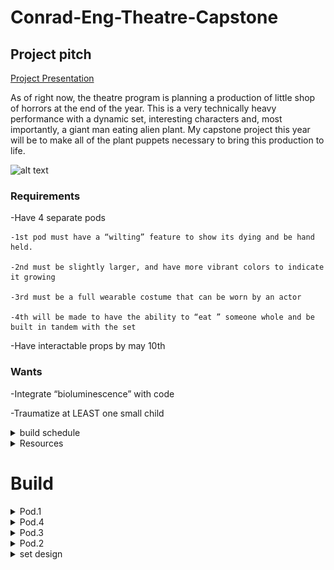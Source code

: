 # Conrad-Eng-Theatre-Capstone

## Project pitch



[Project Presentation](https://docs.google.com/presentation/d/1iXmvU82mosjtG8wZw2aXcDX5GKvR7SZYwwKy2Fu6weY/edit#slide=id.gee834ea57d_0_261)

As of right now, the theatre program is planning a production of little shop of horrors at the end of the year. This is a very technically heavy performance with a dynamic set, interesting characters and, most importantly, a giant man eating alien plant.  My capstone project this year will be to make all of the plant puppets necessary to bring this production to life.

![alt text](https://i.pinimg.com/600x315/9f/67/97/9f67975b3585d1a3a8ef9df3b01a4497.jpg)

### Requirements 

-Have 4 separate pods

    -1st pod must have a “wilting” feature to show its dying and be hand held.

    -2nd must be slightly larger, and have more vibrant colors to indicate it growing

    -3rd must be a full wearable costume that can be worn by an actor

    -4th will be made to have the ability to “eat ” someone whole and be built in tandem with the set

-Have interactable props by may 10th

### Wants


-Integrate “bioluminescence” with code

-Traumatize at LEAST one small child




<details><summary>build schedule</summary>



I will be doing my best to divide my build schedule quarterly to get all four pods done.  I will also be delegateing a lot of work to Pd.3 Tech to account for the massive workload and my lack of a partner.  I will also be building the puppets in order of priority

1.  Pod.1, because I can finish it the fastest without consulting set design or pd.3 tech

2.  Pod.4, because its the most technical design

3.  Pod.3, because I want pod.4 done first

4.  Pod.2, because it can be entirley cut out of the play

</details>

<details><summary>Resources</summary>

[kreutinger puppets](https://www.youtube.com/playlist?list=PLeYjVOvIFYr-4883if9ebeU3kZOiVAyfp)
    
[instructables, sketches](https://www.instructables.com/Building-Audrey-II-Introduction/)


</details>

# Build

<details><summary>Pod.1</summary>

Basing My design off of [Kreutinger puppets Pod.1 design](https://www.youtube.com/watch?v=Nt79_D4vAIA) 

![alt text](https://github.com/cheins48/Conrad-Eng-Theatre-Capstone/blob/main/Capture.PNG?raw=true)

### Build Updates

I have made cardboard linkages to prototype, they work great but still have a few problems.  theyre all a little more than 100mm wide when resting which i need to trim down if theyre gonna fit in a PVC pipe.  I'm also not happy with the arch, I want a more natural lean forward that Kreutinger's design has.

![alt text](https://github.com/cheins48/Conrad-Eng-Theatre-Capstone/blob/main/ezgif-4-ee58b607fb.gif?raw=true)
    
    10/11/2022
    
I have fully modeled the "pot" that holds the linkages and houses the plant. the pot is modeled after 4in PVC that mr miller generously donated.  I had to fiddle with the lengths of each of the linkages to allow it to fit inside of the pot. i cut out some of the smaleer ones out of acrylic, it was noticibly harder to actuate than the cardboard, and the top two linkages were measured wrong so ive had to go back and redesign them so they sit flat.  I also made a failed prototype for the head that im not even gonna discuss because of how little sense it made.
   
![alt text](https://github.com/cheins48/Conrad-Eng-Theatre-Capstone/blob/main/ezgif-3-25ce0f1361.gif?raw=true) 
    
the pot consists of 2 rings that rest on the interior, the bottom one will be screwed in place while the top one will be free spinning to allow for articulation and more poseability for the actor. they should both be finished priniting by the end of this period.

![alt text](https://github.com/cheins48/Conrad-Eng-Theatre-Capstone/blob/main/assembly2.PNG?raw=true) 


    10/18/2022
 this week I printed out the two rings and put them inside the 4in pipe.  right now the achor ring is held in with temporary 4:40 screws, but will be replaced with heated inserts.  the turning is smooth and im happy with the articulation with the linkages.  the biggest issue right now is actually fitting my hand into the pot and grabbing the bottom linkages, currently i have two offcut linkages just sorta dangaling in there, but i need a more ergonomic solution for an actor.  current solution seams to be a string with a loop on the end, but more experimenting is required.
 
 ![alt text](https://github.com/cheins48/Conrad-Eng-Theatre-Capstone/blob/main/ezgif-2-d8fb0f2d8a.gif?raw=true) 
 
    10/21/2022
   This week i forgot to press commit after i made my whole post,  so im writing it again 13 days later.  i made a prototype for the top jaw by heating and twisting 2 acrylic pieces, theyre held together with a rubberband.  the rubberbands tension is way to high, so im going to replace it with a spring or something else, and because the 2 jaw pieces were put on seperate sides of the linkage they are horribly misaligned.  I belived at the time of writing this that the solution to this was 3D printing the top and bottom jaw, but i instead laser cut them and superglued a piece of acrilic perpendicular to the base jaws.  all the nuts have been replaced with lock-nuts, and washers have been put between each linkage.  This has done wonders for the posablity of it.  
   
[ ![alt text](https://github.com/cheins48/Conrad-Eng-Theatre-Capstone/blob/main/fixedgif.gif?raw=true)]
    
    11/3/2022
   this week I got the top jaw working.  I solved my previous issue of the bottom linkages by attaching them at the very ends of either one, creating a sort of V that I can easily grab the bottom of.  the top jaw was initially designed with the intention of having a spring or rubber band on the inside pulling it shut, however it proved to be difficult to open with the string, and the spring would often open the mouth because it was to long.  having a loose connection and just allowing the top jaw to close using the force of gravity proved to work perfectly fine.  the linkage for the top jaw kept intersecting with the nuts on the supporting linkages, preventing it from closing all the way, so I opted to use a rat tail file and just sanded out a groove for the nuts to rest rather than redesign, recut, and reglue the whole piece again.  
   
 ![alt text](https://github.com/cheins48/Conrad-Eng-Theatre-Capstone/blob/main/ezgif.com-gif-maker%20(1).gif?raw=true) 
 
    3/14/2023
 getting started on detail work for pod.1.  I bought some EVA foam clay and sculpted the head on the puppet.  I used fake greenery and leaves for details, as well as a fake venus flytrap where the "eyes are." very happy with how it turned out, its pretty creepy looking. next steps are covering the linkages with vines, then making the pot look like a coffee tin.
 
  ![alt text](https://raw.githubusercontent.com/cheins48/Conrad-Eng-Theatre-Capstone/157b30ca8209f18e854ba7dfa332b0dd0d960bf7/20230313_143933.jpg)
  
  ![alt text](https://raw.githubusercontent.com/cheins48/Conrad-Eng-Theatre-Capstone/157b30ca8209f18e854ba7dfa332b0dd0d960bf7/20230313_143948.jpg)
  
   ![alt text](https://raw.githubusercontent.com/cheins48/Conrad-Eng-Theatre-Capstone/157b30ca8209f18e854ba7dfa332b0dd0d960bf7/20230313_144005.jpg)
 
        5/25/23
    final photo dump
 ![alt text](https://github.com/cheins48/Conrad-Eng-Theatre-Capstone/blob/main/Screenshot%202023-05-22%2011.52.14%20AM.png?raw=true)
 ![alt text](https://raw.githubusercontent.com/cheins48/Conrad-Eng-Theatre-Capstone/208ee01f5e65409ec7a4e903d95dc33605c095f1/Screenshot%202023-05-22%2011.52.56%20AM.png)
 ![alt text](https://raw.githubusercontent.com/cheins48/Conrad-Eng-Theatre-Capstone/208ee01f5e65409ec7a4e903d95dc33605c095f1/Screenshot%202023-05-22%2011.55.05%20AM.png)
 ![alt text](https://github.com/cheins48/Conrad-Eng-Theatre-Capstone/blob/main/Screenshot_20230424-105959_Instagram.jpg?raw=true)

</details>

    
<details><summary>Pod.4</summary>

    11/9/2022
   with the Pod.1 design having most all functional aspects taken care of, the time has come to pass my work onto pd.3 tech for them to work on detail work.  The design process for pod.4 has begun and im shifting my full focus to actuallising it.  after lots of research I have decided to base my design off of [feathurwurms](https://www.instructables.com/Building-Audrey-II-Phase-IV/) genius puppet.  I will be attaching the notes and images I found most useful from featherwurms instructable.
    
<details><summary>research images</summary>
    
![alt text](https://github.com/cheins48/Conrad-Eng-Theatre-Capstone/blob/main/F5ODJBGHD4VC5LC.jpg?raw=true) 
    
![alt text](https://raw.githubusercontent.com/cheins48/Conrad-Eng-Theatre-Capstone/main/FZM9RRUHD4VFS8H.webp)
    
![alt text](https://raw.githubusercontent.com/cheins48/Conrad-Eng-Theatre-Capstone/main/F7QW5PPHD4VLXJ2.webp)
    
![alt text](https://github.com/cheins48/Conrad-Eng-Theatre-Capstone/blob/main/WIN_20221109_11_35_19_Pro.jpg?raw=true)
    
</details>
        
the design is very human.  the frame is simply 2 pipes attached to a simple ramp at the bottom and a trapazoid with 2 eyelits at the top.  the top jaw is suspended by 2 strings attached to the eyelits on either side of the base frame to create a pivot point that the actor can easily move and manipulate.  suspending the bottom jaw is my current hangup.  making it stationary removes a lot of expression from the plant, as well as making it pottentially harder for an actor to get eaten.  but feathurwurms design apears to be using pure wizardry to hold it up.  my current solution (as seen in research image 4) is to replicate the top jaw fulcrum on the interior side of the top jaw.  my concern with this design is weight, and having potentiontial tangles with the rope.  mo rope, mo problems.  I have begun designing the ramp in CAD, but I plan on potentially using a kiddie slide instead, 1. because i can probably find one for free, and 2. because its fun. so i will not be posting my proggress on the CAD until I'm sure I will be using it.
    
    11/15/22
    
  Ive decided to start with a 1:12 miniature proof of concept to get my scale and proportions right before making the full scale model. This week I made the frame and top jaw, next i will make the bottom jaw and work out any kinks.  the top jaw is very front heavy, maybe add nuts as counterweight?  The base frame  currently stands at 6-7 inches tall, this may be an inch or two to big. this could cause problems for the bottom jaw opening enough to allow an actor to get eaten, however i have no way of knowing if this an actual issue until i attach the bottom jaw. the proportions look nearly perfect, and the top jaw has no issues with collidening with the top of the frame and at full scale, a 7 foot tall plant is bound to look intimidateing. 
  
  ![alt text](https://github.com/cheins48/Conrad-Eng-Theatre-Capstone/blob/main/ezgif.com-gif-maker.gif?raw=true)
  
    12/2/2022
   I'm a little behind schedule, i was hoping to have begun on the full sized frame by december 1st, but due to illness I havent been able to come to school.  this week Ive made the proof of concept to a point that im happy with.  the lower jaw went through a few different designs, all of which were either to big or the laser cutter flat out refused to cut. but copying the frame of the top jaw with an egg like shape on the bottom ended up being the best design.  the elastic bands attaching the bottom jaw to the top were slightly to short, but this served to my advantage. by giving that small amount of resistance to pulling down the lower jaw i somehow made a fulcrum that opens both the bottom and top jaw.  i have no idea ho it works, but i hope to replicate this in my full scale build.  next week i plan on making the full sized frame hanger with materials in theatre tech.  
   
  ![alt text](https://github.com/cheins48/Conrad-Eng-Theatre-Capstone/blob/main/ezgif.com-gif-maker%20(5).gif?raw=true)
  
    12/8/2022
    
 this week I finished the frame hangar.  I used an old box that fit the measurements roughly and left over 2 inch PVC from my no home but roped and stakes set.  the 2 legs of PVC are attached to the box useing hanging wire and a long screw, the screws stuck out a bit into the slide so I used a angle grinder to grind off the sharp points.  the top PVC piece fell down and hit my head pretty hard, I didnt secure it down because i wanted the whole design to be collapsable, but I think I'm going to PVC cement the upper "U" of the hanger and have the whole unit just be 2 pieces to avoid more injury. however, I cant do this if I plan on widening the box, as I would also have to lengthen the top pipe.
  
   ![alt text](https://github.com/cheins48/Conrad-Eng-Theatre-Capstone/blob/main/IMG_20221208_110420.jpg?raw=true)
 
  ![alt text](https://github.com/cheins48/Conrad-Eng-Theatre-Capstone/blob/main/IMG_20221208_110543.jpg?raw=true)
    
     
    1/3/2023
   
  back from winter break and ready to work!  the search for metal to create the frame is becomming a massive problem, researching alternative materials (fiberglass??) may be my best course.  this week I plan on doing that, as well as widening the slide on the hangar frame. as it is, the box is a little more than a foot wide, just wide enough to go down with your arms over your head if you're a little guy.  if I widen the base ramp by .25-.5 of a foot it would accomedate for a cast member with a larger physique
  
    1/6/2023
    
  yesterday i widened the hangar frame and found a solution to my head material problem.  while researching other giant puppets I found [this dragon](https://cypt.ca/2019/08/05/a-blog-about-a-dragon-or-how-to-build-a-giant-dragon-puppet-in-858-easy-steps/) for shrek that used hula hoops for the body frame and simply wrapped it in fabric.  this would be a very easy material to use because its 
  1. very cheap 
  2. very big, 
  3. very lightweight
 this weekend I will make an attempt to go to the dollar store to see the available options, for now though I have made a model of the top jaw in onshape that uses hula hoops that are 40in, 30in,and 20in wide.
 
   ![alt text](https://raw.githubusercontent.com/cheins48/Conrad-Eng-Theatre-Capstone/main/IMG_2455-e1564783586760-768x1024.jpg)
   ![alt text](https://github.com/cheins48/Conrad-Eng-Theatre-Capstone/blob/main/IMG_2422-e1564783786558-768x1024.jpg?raw=true)
   
   
    1/9/2023
    
   little hard to make proggress this week with the end of the quarter as well as snow and the new york trip.  never the less I worked out a rough design of the lower jaw made of hula hoops (pictured below) as well using another hula hoop to create the hole for actors to crawls through. I also made a shopping list, on it is 3x 40 in, 30 in, and 20 in hula hoops, as well as about 15 hose clamps. 
 
  ![alt text](https://github.com/cheins48/Conrad-Eng-Theatre-Capstone/blob/main/WIN_20230109_12_49_11_Pro.jpg?raw=true)
    
  Final photo dump
![alt text](https://raw.githubusercontent.com/cheins48/Conrad-Eng-Theatre-Capstone/208ee01f5e65409ec7a4e903d95dc33605c095f1/20230523_100851.jpg)
![alt text](https://github.com/cheins48/Conrad-Eng-Theatre-Capstone/blob/208ee01f5e65409ec7a4e903d95dc33605c095f1/20230515_105444%20(1).jpg?raw=true)
![alt text](https://github.com/cheins48/Conrad-Eng-Theatre-Capstone/blob/208ee01f5e65409ec7a4e903d95dc33605c095f1/20230523_100808.jpg?raw=true)
![alt text](https://github.com/cheins48/Conrad-Eng-Theatre-Capstone/blob/208ee01f5e65409ec7a4e903d95dc33605c095f1/20230523_100843.jpg?raw=true)
![alt text](https://github.com/cheins48/Conrad-Eng-Theatre-Capstone/blob/208ee01f5e65409ec7a4e903d95dc33605c095f1/20230515_105501.jpg?raw=true)
![alt text](https://raw.githubusercontent.com/cheins48/Conrad-Eng-Theatre-Capstone/208ee01f5e65409ec7a4e903d95dc33605c095f1/Screenshot_20230522-143053_Instagram.jpg)
![alt text](https://raw.githubusercontent.com/cheins48/Conrad-Eng-Theatre-Capstone/208ee01f5e65409ec7a4e903d95dc33605c095f1/Screenshot_20230522-143101_Instagram.jpg)
  
</details>

<details><summary>Pod.3</summary>

    2/9/2023

sorry for the lack of updates, the wait for materials has stunted my momentum with pod.4.  however I have been working diligently on pod.3 with the help of dylan hensley.  using dylans 3d model for rough measurements (pictured below), 
 ![alt text](https://raw.githubusercontent.com/cheins48/Conrad-Eng-Theatre-Capstone/c773009a3a1dd38bbc506a2d34494f0e9d7f55be/dylan%20pod.3.PNG)

i used garbage and willpower to make the top jaw of pod.3

 ![alt text](https://raw.githubusercontent.com/cheins48/Conrad-Eng-Theatre-Capstone/c773009a3a1dd38bbc506a2d34494f0e9d7f55be/20230208_134818.jpg)

![alt text](https://raw.githubusercontent.com/cheins48/Conrad-Eng-Theatre-Capstone/c773009a3a1dd38bbc506a2d34494f0e9d7f55be/20230208_134812.jpg)

![alt text](https://raw.githubusercontent.com/cheins48/Conrad-Eng-Theatre-Capstone/c773009a3a1dd38bbc506a2d34494f0e9d7f55be/20230208_134807.jpg)

sorry for blurry photos
 
 by the end of next week I will have the bottom jaw ready for paper mache and hopefully have the materials to begin work on pod.4
 
    2/10/2023
    
 made more proggress than i have in months yesterday!!!  I brought in about 100 zip ties and 20 hose clamps and framed out the entirity of the lower jaw useing the last of the "stems" we had donated during 3rd pd.  then i made a surprisingly effective hinge useing 3 zip ties attaching the top and bottom jaw together.
 
![alt text](https://raw.githubusercontent.com/cheins48/Conrad-Eng-Theatre-Capstone/e3a1b685c7d2d7311e24abd34b481bea4f621d61/20230209_115025.jpg)

![alt text](https://raw.githubusercontent.com/cheins48/Conrad-Eng-Theatre-Capstone/e3a1b685c7d2d7311e24abd34b481bea4f621d61/20230209_115106.jpg)

![alt text](https://raw.githubusercontent.com/cheins48/Conrad-Eng-Theatre-Capstone/e3a1b685c7d2d7311e24abd34b481bea4f621d61/20230209_115052.jpg)

I took some design concepts I used in pod.4 on the lower jaw, specifically the "U" that rests on the actors waist while wearing the head.  this creats a fulcrum that allows for the lower jaw to open when the top jaw opens.  making the entire puppet to be able to be operated with just one hand.  next i spent pd.5 putting chicken wire over the lower jaw, I found that using the craft wire to sort of stitch the wire to the frame instead of twisting hundreds of wires together was faster and sturdier.  I wish the overall shape were a little rounder, but i  think i can fix that with apolstry foam.

![alt text](https://raw.githubusercontent.com/cheins48/Conrad-Eng-Theatre-Capstone/e3a1b685c7d2d7311e24abd34b481bea4f621d61/20230209_142336.jpg)

    2/17/2023

this week i began work on the grueling proccess of paper mache on pod.3.  I am using brown paper bags with a mixture of corn starch and white glue.  the cornstach takes much longer to dry, but the result is much more rigid and sturdy.  I currently have 1 layer on the top jaw, but im having problems wrapping the bags around the lip, I found using lots and lots of very tiny pieces works the best, however its very tedious.  the time it takes to cover 1 foot of the lip is equivilent to a whole layer on the checken wire.

![alt text](https://raw.githubusercontent.com/cheins48/Conrad-Eng-Theatre-Capstone/afa0f5464f4abf56646126f2d3ca66cfbf88c4db/20230216_105018.jpg)

![alt text](https://raw.githubusercontent.com/cheins48/Conrad-Eng-Theatre-Capstone/afa0f5464f4abf56646126f2d3ca66cfbf88c4db/20230216_105023.jpg)

I had the whole jaw done, but when i flipped the unit over to get the underside the whole layer fell off before it dried, so i lost about 5 hours opf work because i got impatient

    3/17/2020
    
 Pod.3 is now ready to be rehearsed with!  The top jaw could use another layer of mache but its important that the actors have experience working with the puppet.  It could use a headrest to sit mor comfortably on the actor.

![alt text](https://raw.githubusercontent.com/cheins48/Conrad-Eng-Theatre-Capstone/c6e4d931ebe71a457f9d66a2b676db85be5a59ba/20230323_145129.jpg)

![alt text](https://raw.githubusercontent.com/cheins48/Conrad-Eng-Theatre-Capstone/c6e4d931ebe71a457f9d66a2b676db85be5a59ba/20230323_145314.jpg)

![alt text](https://raw.githubusercontent.com/cheins48/Conrad-Eng-Theatre-Capstone/c6e4d931ebe71a457f9d66a2b676db85be5a59ba/20230323_145134.jpg)

![alt text](https://raw.githubusercontent.com/cheins48/Conrad-Eng-Theatre-Capstone/c6e4d931ebe71a457f9d66a2b676db85be5a59ba/20230323_145318.jpg)
    
    5/25/23
 final photo dump
  ![alt text](https://github.com/cheins48/Conrad-Eng-Theatre-Capstone/blob/main/20230414_123720.jpg?raw=true)
  ![alt text](https://github.com/cheins48/Conrad-Eng-Theatre-Capstone/blob/main/20230414_123707.jpg?raw=true)
  ![alt text](https://github.com/cheins48/Conrad-Eng-Theatre-Capstone/blob/main/20230414_123650.jpg?raw=true)
  ![alt text](https://github.com/cheins48/Conrad-Eng-Theatre-Capstone/blob/main/20230414_120501.jpg?raw=true)
  ![alt text](https://github.com/cheins48/Conrad-Eng-Theatre-Capstone/blob/main/20230523_101056%20(1).jpg?raw=true)
  ![alt text](https://github.com/cheins48/Conrad-Eng-Theatre-Capstone/blob/main/20230523_102324.jpg?raw=true)
  ![alt text](https://github.com/cheins48/Conrad-Eng-Theatre-Capstone/blob/main/20230523_095219.jpg?raw=true)
  ![alt text](https://github.com/cheins48/Conrad-Eng-Theatre-Capstone/blob/main/20230523_095032.jpg?raw=true)

</details>

<details><summary>Pod.2</summary>

</details>

<details><summary>set design</summary>

3/3/2023
With fiddler on the roof totally wrapped up, the official design stage for little shop is now underway.  I have spent the past 2 weeks designing the set for little shop based off the inventory we currently have in the scene shop.  I decided to base my design off of this free 3d model i found online: https://3dwarehouse.sketchup.com/model/u1087f4fe-1eb0-41b0-af47-0ddc24bbaaac/Little-Shop-of-Horrors-Stage-Design?hl=en 
I took this model, and using measurements from prebuilt flats I made a rough 3d model of my set.  

![alt text](https://raw.githubusercontent.com/cheins48/Conrad-Eng-Theatre-Capstone/9802106dee413709864db231e9ee32577e81e82a/set.PNG)

![alt text](https://raw.githubusercontent.com/cheins48/Conrad-Eng-Theatre-Capstone/9802106dee413709864db231e9ee32577e81e82a/set2.PNG)

This dentire unit will be a "wagon unit" meaning it will be on casters to allow the central unit to ratate switching from an interior set to an exterior set.  This will allow for crew to set up whatever the next pod is on the interior set and seemlessly transition from scene to scene.  I have made a 1:24 scale cardboard mockup but cant get photos just now unfortunatly.

</details>
